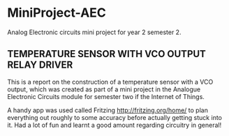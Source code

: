 # MiniProject-AEC
Analog Electronic circuits mini project for year 2 semester 2.

## TEMPERATURE SENSOR WITH VCO OUTPUT RELAY DRIVER
This is a report on the construction of a temperature sensor with a VCO output, which was created as part of a mini project in the Analogue Electronic Circuits module for semester two if the Internet of Things.

A handy app was used called Fritzing http://fritzing.org/home/ to plan everything out roughly to some accuracy before actually getting stuck into it. Had a lot of fun and learnt a good amount regarding circuitry in general!
